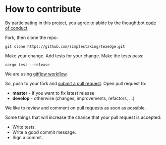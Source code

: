 # How to contribute

By participating in this project, you
agree to abide by the thoughtbot [code of conduct].


Fork, then clone the repo:

    git clone https://github.com/simplestaking/tezedge.git

Make your change. Add tests for your change. Make the tests pass:

    cargo test --release

We are using [gitflow workflow].

So, push to your fork and [submit a pull request][pr].
Open pull request to:
- **master** - if you want to fix latest release
- **develop** - otherwise (changes, improvements, refactors, ...)

We like to review and comment on pull requests as soon as possible.

Some things that will increase the chance that your pull request is accepted:

* Write tests.
* Write a good commit message.
* Sign a commit.

[code of conduct]: https://thoughtbot.com/open-source-code-of-conduct
[pr]: https://github.com/simplestaking/tezedge/compare/
[gitflow workflow]: https://www.atlassian.com/git/tutorials/comparing-workflows/gitflow-workflow